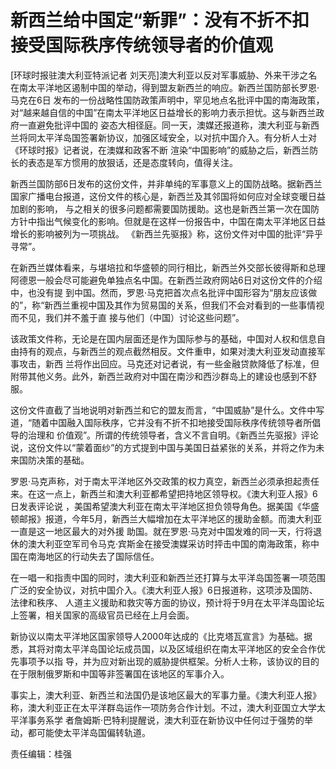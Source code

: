 # 新西兰给中国定“新罪”：没有不折不扣接受国际秩序传统领导者的价值观

[环球时报驻澳大利亚特派记者 刘天亮]澳大利亚以反对军事威胁、外来干涉之名在南太平洋地区遏制中国的举动，得到盟友新西兰的响应。新西兰国防部长罗恩·马克在6日
发布的一份战略性国防政策声明中，罕见地点名批评中国的南海政策，对“越来越自信的中国”在南太平洋地区日益增长的影响力表示担忧。这与新西兰政府一直避免批评中国的
姿态大相径庭。同一天，澳媒还报道称，澳大利亚与新西兰将同太平洋岛国签署新协议，加强区域安全，以对抗中国介入。有分析人士对《环球时报》记者说，在澳媒和政客不断
渲染“中国影响”的威胁之后，新西兰防长的表态是军方惯用的放狠话，还是态度转向，值得关注。

新西兰国防部6日发布的这份文件，并非单纯的军事意义上的国防战略。据新西兰国家广播电台报道，这份文件的核心是，新西兰及其邻国将如何应对全球变暖日益加剧的影响，
与之相关的很多问题都需要国防援助。这也是新西兰第一次在国防方针中指出气候变化的影响。但就是在这样一份报告中，中国在南太平洋地区日益增长的影响被列为一项挑战。
《新西兰先驱报》称，这份文件对中国的批评“异乎寻常”。

在新西兰媒体看来，与堪培拉和华盛顿的同行相比，新西兰外交部长彼得斯和总理阿德恩一般会尽可能避免单独点名中国。在新西兰政府网站6日对这份文件的介绍中，也没有提
到中国。然而，罗恩·马克把首次点名批评中国形容为“朋友应该做的”，称“新西兰重视中国及其作为贸易国的关系，但我们不会对看到的一些事情视而不见，我们并不羞于直
接与他们（中国）讨论这些问题”。

该政策文件称，无论是在国内层面还是作为国际参与的基础，中国对人权和信息自由持有的观点，与新西兰的观点截然相反。文件重申，如果对澳大利亚发动直接军事攻击，新西
兰将作出回应。马克还对记者说，有一些金融贷款降低了标准，但附带其他义务。此外，新西兰政府对中国在南沙和西沙群岛上的建设也感到不舒服。

这份文件直截了当地说明对新西兰和它的盟友而言，“中国威胁”是什么。文件中写道，“随着中国融入国际秩序，它并没有不折不扣地接受国际秩序传统领导者所倡导的治理和
价值观”。所谓的传统领导者，含义不言自明。《新西兰先驱报》评论说，这份文件以“蒙着面纱”的方式提到中国与美国日益紧张的关系，并将之作为未来国防决策的基础。

罗恩·马克声称，对于南太平洋地区外交政策的权力真空，新西兰必须承担起责任来。在这一点上，新西兰和澳大利亚都希望把持地区领导权。《澳大利亚人报》6日发表评论说
，美国希望澳大利亚在南太平洋地区担负领导角色。据美国《华盛顿邮报》报道，今年5月，新西兰大幅增加在太平洋地区的援助金额。而澳大利亚一直是这一地区最大的对外援
助国。就在罗恩·马克对中国发难的同一天，行将退休的澳大利亚空军司令马克·宾斯金在接受澳媒采访时抨击中国的南海政策，称中国在南海地区的行动失去了国际信任。

在一唱一和指责中国的同时，澳大利亚和新西兰还打算与太平洋岛国签署一项范围广泛的安全协议，对抗中国介入。《澳大利亚人报》6日报道称，这项涉及国防、法律和秩序、
人道主义援助和救灾等方面的协议，预计将于9月在太平洋岛国论坛上签署，相关国家的高级官员已经在上月会面。

新协议以南太平洋地区国家领导人2000年达成的《比克塔瓦宣言》为基础。据悉，其将对南太平洋岛国论坛成员国，以及区域组织在南太平洋地区的安全合作优先事项予以指
导，并为应对新出现的威胁提供框架。分析人士称，该协议的目的在于限制俄罗斯和中国等非签署国在该地区的军事介入。

事实上，澳大利亚、新西兰和法国仍是该地区最大的军事力量。《澳大利亚人报》称，澳大利亚正在太平洋群岛运作一项防务合作计划。不过，澳大利亚国立大学太平洋事务系学
者詹姆斯·巴特利提醒说，澳大利亚在新协议中任何过于强势的举动，都可能使太平洋岛国偏转轨道。

责任编辑：桂强

